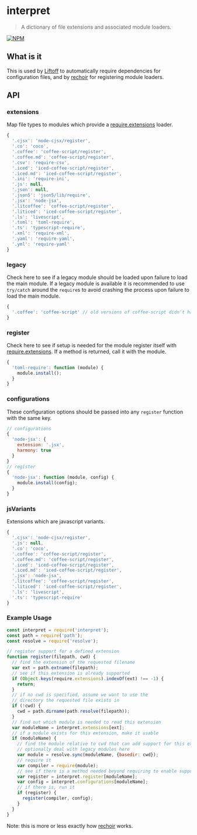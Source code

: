 # interpret
> A dictionary of file extensions and associated module loaders.

[![NPM](https://nodei.co/npm/interpret.png)](https://nodei.co/npm/interpret/)

## What is it
This is used by [Liftoff](http://github.com/tkellen/node-liftoff) to automatically require dependencies for configuration files, and by [rechoir](http://github.com/tkellen/node-rechoir) for registering module loaders.

## API

### extensions
Map file types to modules which provide a [require.extensions] loader.
```js
{
  '.cjsx': 'node-cjsx/register',
  '.co': 'coco',
  '.coffee': 'coffee-script/register',
  '.coffee.md': 'coffee-script/register',
  '.csv': 'require-csv',
  '.iced': 'iced-coffee-script/register',
  '.iced.md': 'iced-coffee-script/register',
  '.ini': 'require-ini',
  '.js': null,
  '.json': null,
  '.json5': 'json5/lib/require',
  '.jsx': 'node-jsx',
  '.litcoffee': 'coffee-script/register',
  '.liticed': 'iced-coffee-script/register',
  '.ls': 'livescript',
  '.toml': 'toml-require',
  '.ts': 'typescript-require',
  '.xml': 'require-xml',
  '.yaml': 'require-yaml',
  '.yml': 'require-yaml'
}
```

### legacy
Check here to see if a legacy module should be loaded upon failure to load the main module.  If a legacy module is available
it is recommended to use `try/catch` around the `require`s to avoid crashing the process upon failure to load the main module.
```js
{
  '.coffee': 'coffee-script' // old versions of coffee-script didn't have the `register` module
}
```

### register
Check here to see if setup is needed for the module register itself with [require.extensions].  If a method is returned, call it with the module.
```js
{
  'toml-require': function (module) {
    module.install();
  }
}
```

### configurations
These configuration options should be passed into any `register` function with the same key.
```js
// configurations
{
  'node-jsx': {
    extension: '.jsx',
    harmony: true
  }
}
// register
{
  'node-jsx': function (module, config) {
    module.install(config);
  }
}
```

### jsVariants
Extensions which are javascript variants.

```js
{
  '.cjsx': 'node-cjsx/register',
  '.js': null,
  '.co': 'coco',
  '.coffee': 'coffee-script/register',
  '.coffee.md': 'coffee-script/register',
  '.iced': 'iced-coffee-script/register',
  '.iced.md': 'iced-coffee-script/register',
  '.jsx': 'node-jsx',
  '.litcoffee': 'coffee-script/register',
  '.liticed': 'iced-coffee-script/register',
  '.ls': 'livescript',
  '.ts': 'typescript-require'
}
```

[require.extensions]: http://nodejs.org/api/globals.html#globals_require_extensions


### Example Usage
```js
const interpret = require('interpret');
const path = require('path');
const resolve = require('resolve');

// register support for a defined extension
function register(filepath, cwd) {
  // find the extension of the requested filename
  var ext = path.extname(filepath);
  // see if this extension is already supported
  if (Object.keys(require.extensions).indexOf(ext) !== -1) {
    return;
  }
  // if no cwd is specified, assume we want to use the
  // directory the requested file exists in
  if (!cwd) {
    cwd = path.dirname(path.resolve(filepath));
  }
  // find out which module is needed to read this extension
  var moduleName = interpret.extensions[ext];
  // if a module exists for this extension, make it usable
  if (moduleName) {
    // find the module relative to cwd that can add support for this extension
    // optionally deal with legacy modules here
    var module = resolve.sync(moduleName, {basedir: cwd});
    // require it
    var compiler = require(module);
    // see if there is a method needed beyond requiring to enable support
    var register = interpret.register[moduleName];
    var config = interpret.configurations[moduleName];
    // if there is, run it
    if (register) {
      register(compiler, config);
    }
  }
}
```

Note: this is more or less exactly how [rechoir](http://github.com/tkellen/node-rechoir) works.
